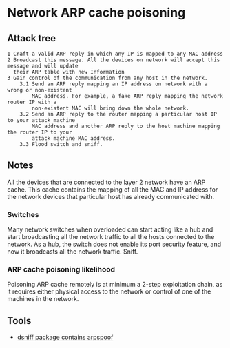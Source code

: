 # Network ARP cache poisoning

## Attack tree

```text
1 Craft a valid ARP reply in which any IP is mapped to any MAC address 
2 Broadcast this message. All the devices on network will accept this message and will update 
  their ARP table with new Information
3 Gain control of the communication from any host in the network.
    3.1 Send an ARP reply mapping an IP address on network with a wrong or non-existent 
        MAC address. For example, a fake ARP reply mapping the network router IP with a 
        non-existent MAC will bring down the whole network.
    3.2 Send an ARP reply to the router mapping a particular host IP to your attack machine 
        MAC address and another ARP reply to the host machine mapping the router IP to your 
        attack machine MAC address. 
    3.3 Flood switch and sniff.
```

## Notes

All the devices that are connected to the layer 2 network have an ARP cache. This cache contains the mapping of all 
the MAC and IP address for the network devices that particular host has already communicated with.

### Switches

Many network switches when overloaded can start acting like a hub and start broadcasting all the network traffic to 
all the hosts connected to the network. As a hub, the switch does not enable its port security feature, and now it 
broadcasts all the network traffic. Sniff. 

### ARP cache poisoning likelihood

Poisoning ARP cache remotely is at minimum a 2-step exploitation chain, as it requires either physical access to the 
network or control of one of the machines in the network.

## Tools

* [dsniff package contains arpspoof](https://www.kali.org/tools/dsniff/)
